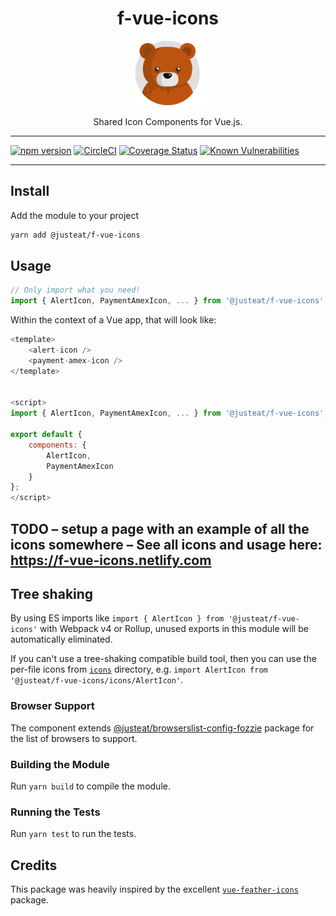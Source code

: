 <div align="center">
<h1>f-vue-icons</h1>

<img width="125" alt="Fozzie Bear" src="../../bear.png" />

<p>Shared Icon Components for Vue.js.</p>
</div>

---

[![npm version](https://badge.fury.io/js/%40justeat%2Ff-vue-icons.svg)](https://badge.fury.io/js/%40justeat%2Ff-vue-icons)
[![CircleCI](https://circleci.com/gh/justeat/fozzie-components.svg?style=svg)](https://circleci.com/gh/justeat/workflows/fozzie-components)
[![Coverage Status](https://coveralls.io/repos/github/justeat/f-vue-icons/badge.svg)](https://coveralls.io/github/justeat/f-vue-icons)
[![Known Vulnerabilities](https://snyk.io/test/github/justeat/f-vue-icons/badge.svg?targetFile=package.json)](https://snyk.io/test/github/justeat/f-vue-icons?targetFile=package.json)

---

## Install

Add the module to your project

```bash
yarn add @justeat/f-vue-icons
```

## Usage

```js
// Only import what you need!
import { AlertIcon, PaymentAmexIcon, ... } from '@justeat/f-vue-icons'
```

Within the context of a Vue app, that will look like:

  ```js
  <template>
      <alert-icon />
      <payment-amex-icon />
  </template>


  <script>
  import { AlertIcon, PaymentAmexIcon, ... } from '@justeat/f-vue-icons';

  export default {
      components: {
          AlertIcon,
          PaymentAmexIcon
      }
  };
  </script>
  ```

## TODO – setup a page with an example of all the icons somewhere – See all icons and usage here: https://f-vue-icons.netlify.com


## Tree shaking

By using ES imports like `import { AlertIcon } from '@justeat/f-vue-icons'` with Webpack v4 or Rollup, unused exports in this module will be automatically eliminated.

If you can't use a tree-shaking compatible build tool, then you can use the per-file icons from [`icons`](https://unpkg.com/@justeat/f-vue-icons/icons/) directory, e.g. `import AlertIcon from '@justeat/f-vue-icons/icons/AlertIcon'`.


### Browser Support

The component extends [@justeat/browserslist-config-fozzie](https://github.com/justeat/browserslist-config-fozzie) package for the list of browsers to support.


### Building the Module

Run `yarn build` to compile the module.

### Running the Tests

Run `yarn test` to run the tests.


## Credits

This package was heavily inspired by the excellent [`vue-feather-icons`](https://github.com/egoist/vue-feather-icons) package.
